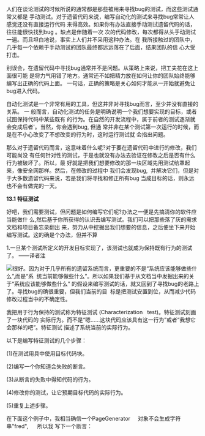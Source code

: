 人们在谈论测试的时候所说的通常都是那些被用来寻找bug的测试，而这些测试通常又都是 手动测试。对于遗留代码来说，编写自动化的测试来寻找bug常常让人感觉还没有直接运行代码 来得高效。如果你有办法直接手动测试遗留代码的话，往往能很快找到bug 。缺点是伴随着一次 次的代码修改，每次都得从头手动测试一遍。而且坦白地说，事实上人们并不采用这种办法。在 我所接触过的团队中，几乎每一个依赖于手动测试的团队最终都远远落在了后面，结果团队的信 心大受打击。

别误会，在遗留代码中寻找bug通常并不是问题。从策略上来说，把工夫花在这上面很可能 是将力气用错了地方。通常还不如把精力放在如何让你的团队始终能够编写出正确的代码上面。 一句话，正确的策略是关心如何才能从一开始就避免让bug进入代码。

自动化测试是一个非常有用的工具，但这并非对寻找bug而言，至少并没有直接的关系。 一 般而言，自动化测试的任务是明确说明一个我们想要实现的目标，或者试图保持代码中某些既有 的行为。在自然的开发流程中，属于前者的测试逐渐就会变成后者'。当然，你会遇到bug, 但通 常并非在某个测试第一次运行的时候，而是在不小心改变了不想改变的行为时，这时运行测试就 会指出问题。

那么对于遗留代码而言，这意味着什么呢?对于要在遗留代码中进行的修改，我们可能尚没 有任何针对性的测试，于是也就没有办法去验证在修改之后是否有什么行为被破坏了。所以，最 好就是把我们想要修改的那一块区域先用测试给罩起来，像安全网那样。然后，在修改的过程中 我们会发现bug,  并解决它们，但是对于大多数遗留代码来说，若是我们将寻找和修正所有bug 当成目标的话，则永远也不会有做完的一天。

**13.1** **特征测试**

好吧，我们需要测试，但问题是如何编写它们呢?办法之一便是先搞清你的软件应当能做什 么,然后基于你所获得的认识去编写测试。我们可以把那些落了灰的需求文档和项目备忘录翻出 来，努力从中挖掘出我们想要的信息，之后便坐下来开始编写测试。这的确是个办法，但并不算

1.一旦某个测试所定义的开发目标实现了，该测试也就成为保持既有行为的测试了。 ——译者注

  

![](file:///C:\Users\TY\AppData\Local\Temp\ksohtml32088\wps80.png)很好。因为对于几乎所有的遗留系统而言，更重要的不是“系统应该能够做些什么”,而是“系  统当前能够做些什么”。所以如果我们基于从文档当中发掘出来的关于“系统应该能够做些什么” 的假设来编写测试的话，就又回到了寻找bug的老路上了。寻找bug的确很重要，但我们当前的目  标是把测试安置到位，从而减少代码修改过程当中的不确定性。

我把用于行为保持的测试称为特征测试 (Characterization   test)。特征测试刻画了一块代码的 实际行为。而不是“嗯……这块代码应该具有这一行为”或者“我想它会那样的吧”。特征测试 描述了系统当前的实际行为。

以下是编写特征测试的几个步骤：

(1)在测试用具中使用目标代码块。

(2)编写一个你知道会失败的断言。

(3)从断言的失败中得知代码的行为。

(4)修改你的测试，让它预期目标代码的实际行为。

(5)重复上述步骤。

在下面这个例子中，我相当确信一个PageGenerator     对象不会生成字符串"fred",      所以我 写下一个断言：